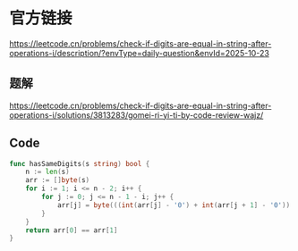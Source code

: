 # 官方链接
https://leetcode.cn/problems/check-if-digits-are-equal-in-string-after-operations-i/description/?envType=daily-question&envId=2025-10-23

## 题解
https://leetcode.cn/problems/check-if-digits-are-equal-in-string-after-operations-i/solutions/3813283/gomei-ri-yi-ti-by-code-review-wajz/

## Code
```go
func hasSameDigits(s string) bool {
    n := len(s)
    arr := []byte(s)
    for i := 1; i <= n - 2; i++ {
        for j := 0; j <= n - 1 - i; j++ {
            arr[j] = byte(((int(arr[j] - '0') + int(arr[j + 1] - '0')) % 10) + '0')
        }
    }
    return arr[0] == arr[1]
}
```